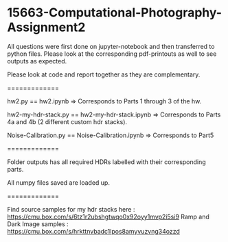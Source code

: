 # 15663-Computational-Photography-Assignment2

All questions were first done on jupyter-notebook and then transferred to python files. Please look at the corresponding pdf-printouts as well to see outputs as expected. 

Please look at code and report together as they are complementary.

=============

hw2.py == hw2.ipynb => Corresponds to Parts 1 through 3 of the hw.

hw2-my-hdr-stack.py == hw2-my-hdr-stack.ipynb => Corresponds to Parts 4a and 4b (2 different custom hdr stacks).

Noise-Calibration.py == Noise-Calibration.ipynb => Corresponds to Part5

=============

Folder outputs has all required HDRs labelled with their corresponding parts.

All numpy files saved are loaded up.

=============

Find source samples for my hdr stacks here : https://cmu.box.com/s/6tz1r2ubshgtwqo0x92oyy1mvp2i5si9
Ramp and Dark Image samples : https://cmu.box.com/s/hrkttnvbadc1lpos8amyvuzvng34ozzd
